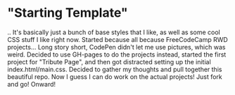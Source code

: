 # "Starting Template"

.. It's basically just a bunch of base styles that I like, as well
as some cool CSS stuff I like right now. Started because all because
FreeCodeCamp RWD projects... Long story short, CodePen didn't let me
use pictures, which was weird. Decided to use GH-pages to do the projects
instead, started the first project for "Tribute Page", and then got distracted
setting up the initial index.html/main.css. Decided to gather my thoughts and 
pull together this beautiful repo. Now I guess I can do work on the actual projects!
Just fork and go! Onward!
